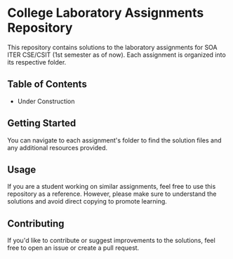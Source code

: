 # College Laboratory Assignments Repository

This repository contains solutions to the laboratory assignments for SOA ITER CSE/CSIT (1st semester as of now). Each assignment is organized into its respective folder.

## Table of Contents

- Under Construction

## Getting Started

You can navigate to each assignment's folder to find the solution files and any additional resources provided.

## Usage

If you are a student working on similar assignments, feel free to use this repository as a reference. However, please make sure to understand the solutions and avoid direct copying to promote learning.

## Contributing

If you'd like to contribute or suggest improvements to the solutions, feel free to open an issue or create a pull request.
